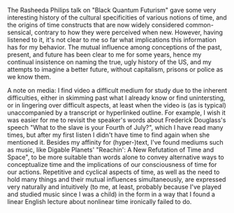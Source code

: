 The Rasheeda Philips talk on "Black Quantum Futurism" gave some very interesting history of the cultural specificities of various notions of time, and the origins of time constructs that are now widely considered common-sensical, contrary to how they were perceived when new. However, having listened to it, it's not clear to me so far what implications this information has for my behavior. The mutual influence among conceptions of the past, present, and future has been clear to me for some years, hence my continual insistence on naming the true, ugly history of the US, and my attempts to imagine a better future, without capitalism, prisons or police as we know them.

A note on media: I find video a difficult medium for study due to the inherent difficulties, either in skimming past what I already know or find unintersting, or in lingering over difficult aspects, at least when the video is (as is typical) unaccompanied by a transcript or hyperlinked outline. For example, I wish it was easier for me to revisit the speaker's words about Frederick Douglass's speech "What to the slave is your Fourth of July?", which I have read many times, but after my first listen I didn't have time to find again when she mentioned it. Besides my affinity for (hyper-)text, I've found mediums such as music, like Digable Planets' "Reachin': A New Refutation of Time and Space", to be more suitable than words alone to convey alternative ways to conceptualize time and the implications of our consciousness of time for our actions. Repetitive and cyclical aspects of time, as well as the need to hold many things and their mutual influences simultaneously, are expressed very naturally and intuitively (to me, at least, probably because I've played and studied music since I was a child) in the form in a way that I found a linear English lecture about nonlinear time ironically failed to do.
